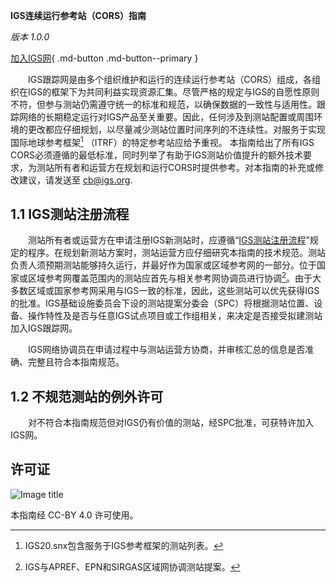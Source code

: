 **IGS连续运行参考站（CORS）指南**

*版本 1.0.0*

[加入IGS网](https://igs.org/network-resources/#propose-new-site){ .md-button .md-button--primary }

&emsp;&emsp;IGS跟踪网是由多个组织维护和运行的连续运行参考站（CORS）组成，各组织在IGS的框架下为共同利益实现资源汇集。尽管严格的规定与IGS的自愿性原则不符，但参与测站仍需遵守统一的标准和规范，以确保数据的一致性与适用性。跟踪网络的长期稳定运行对IGS产品至关重要。因此，任何涉及到测站配置或周围环境的更改都应仔细规划，以尽量减少测站位置时间序列的不连续性。对服务于实现国际地球参考框架[^1] （ITRF）的特定参考站应给予重视。
本指南给出了所有IGS CORS必须遵循的最低标准，同时列举了有助于IGS测站价值提升的额外技术要求，为测站所有者和运营方在规划和运行CORS时提供参考。对本指南的补充或修改建议，请发送至 [cb@igs.org](mailto:cb@igs.org).

## 1.1 IGS测站注册流程

&emsp;&emsp;测站所有者或运营方在申请注册IGS新测站时，应遵循“[IGS测站注册流程](https://files.igs.org/pub/resource/guidelines/Procedure_for_Becoming_an_IGS_Station.pdf)”规定的程序。在规划新测站方案时，测站运营方应仔细研究本指南的技术规范。测站负责人须预期测站能够持久运行，并最好作为国家或区域参考网的一部分。位于国家或区域参考网覆盖范围内的测站应首先与相关参考网协调员进行协调[^2]。由于大多数区域或国家参考网采用与IGS一致的标准，因此，这些测站可以优先获得IGS的批准。IGS基础设施委员会下设的测站提案分委会（SPC）将根据测站位置、设备、操作特性及是否与任意IGS试点项目或工作组相关，来决定是否接受拟建测站加入IGS跟踪网。

&emsp;&emsp;IGS网络协调员在申请过程中与测站运营方协商，并审核汇总的信息是否准确、完整且符合本指南规范。

## 1.2 不规范测站的例外许可

&emsp;&emsp;对不符合本指南规范但对IGS仍有价值的测站，经SPC批准，可获特许加入IGS网。

## 许可证

![Image title](assets/images/ccby40.png)

本指南经 CC-BY 4.0 许可使用。

[^1]: IGS20.snx包含服务于IGS参考框架的测站列表。
[^2]: IGS与APREF、EPN和SIRGAS区域网协调测站提案。
